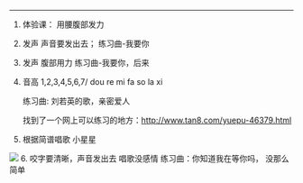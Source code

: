 ----------
1. 体验课： 用腰腹部发力
2. 发声
    声音要发出去；
    练习曲-我要你
3. 发声
    腹部用力
    练习曲-我要你，后来
4. 音高
   1,2,3,4,5,6,7/ dou re mi fa so la xi 
   
   练习曲: 刘若英的歌，亲密爱人
   
   找到了一个网上可以练习的地方：http://www.tan8.com/yuepu-46379.html

5. 根据简谱唱歌
小星星
   
![](http://s6.sinaimg.cn/bmiddle/41888e75t87bc55a95cf5&690)
6. 咬字要清晰，声音发出去
   唱歌没感情
   练习曲：你知道我在等你吗， 没那么简单
